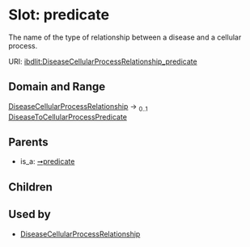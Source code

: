 
# Slot: predicate


The name of the type of relationship between a disease and a cellular process.

URI: [ibdlit:DiseaseCellularProcessRelationship_predicate](http://w3id.org/ontogpt/ibd_literature/DiseaseCellularProcessRelationship_predicate)


## Domain and Range

[DiseaseCellularProcessRelationship](DiseaseCellularProcessRelationship.md) &#8594;  <sub>0..1</sub> [DiseaseToCellularProcessPredicate](DiseaseToCellularProcessPredicate.md)

## Parents

 *  is_a: [➞predicate](triple__predicate.md)

## Children


## Used by

 * [DiseaseCellularProcessRelationship](DiseaseCellularProcessRelationship.md)
